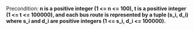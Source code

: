 Precondition: **n is a positive integer (1 <= n <= 100), t is a positive integer (1 <= t <= 100000), and each bus route is represented by a tuple (s_i, d_i) where s_i and d_i are positive integers (1 <= s_i, d_i <= 100000).**